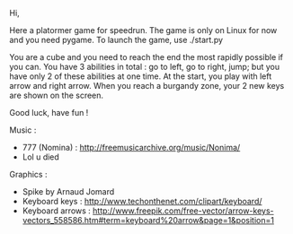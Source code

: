 Hi,

Here a platormer game for speedrun.
The game is only on Linux for now and you need pygame. To launch the game, use ./start.py

You are a cube and you need to reach the end the most rapidly possible if you can.
You have 3 abilities in total : go to left, go to right, jump; but you have only 2 of these abilities at one time.
At the start, you play with left arrow and right arrow. When you reach a burgandy zone, your 2 new keys are shown on the screen.

Good luck, have fun !

Music :
- 777 (Nomina) : http://freemusicarchive.org/music/Nonima/
- Lol u died

Graphics :
- Spike by Arnaud Jomard
- Keyboard keys : http://www.techonthenet.com/clipart/keyboard/
- Keyboard arrows : http://www.freepik.com/free-vector/arrow-keys-vectors_558586.htm#term=keyboard%20arrow&page=1&position=1

